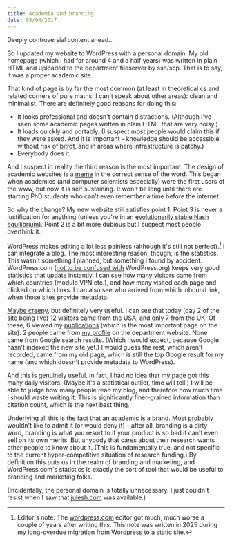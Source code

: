 ```yaml
---
title: Academia and branding
date: 08/04/2017
---
```


Deeply controversial content ahead...

So I updated my website to WordPress with a personal domain. My old homepage (which I had for around 4 and a half years) was written in plain HTML and uploaded to the department fileserver by ssh/scp. That is to say, it was a proper academic site.

That kind of page is by far the most common (at least in theoretical cs and related corners of pure maths; I can't speak about other areas): clean and minimalist. There are definitely good reasons for doing this:

- It looks professional and doesn't contain distractions. (Although I've seen some academic pages written in plain HTML that are very noisy.)
- It loads quickly and portably. (I suspect most people would claim this if they were asked. And it is important – knowledge should be accessible without risk of [bitrot](https://en.wikipedia.org/wiki/Digital_preservation), and in areas where infrastructure is patchy.)
- Everybody does it.

And I suspect in reality the third reason is the most important. The design of academic websites is a [meme](https://plato.stanford.edu/entries/evolution-cultural/) in the correct sense of the word. This began when academics (and computer scientists especially) were the first users of the www, but now it is self sustaining. It won't be long until there are starting PhD students who can't even remember a time before the internet.

So why the change? My new website still satisfies point 1. Point 3 is never a justification for anything (unless you're in an [evolutionarily stable Nash equilibrium](https://en.wikipedia.org/wiki/Evolutionarily_stable_strategy)). Point 2 is a bit more dubious but I suspect most people overthink it.

WordPress makes editing a lot less painless (although it's still not perfect).[^1] I can integrate a blog. The most interesting reason, though, is the statistics. This wasn't something I planned, but something I found by accident. WordPress.com ([not to be confused with](https://wordpress.com/support/com-vs-org/) WordPress.org) keeps very good statistics that update instantly. I can see how many visitors came from which countries (modulo VPN etc.), and how many visited each page and clicked on which links. I can also see who arrived from which inbound link, when those sites provide metadata.

[^1]: Editor's note: The [wordpress.com](https://wordpress.com) editor got much, much worse a couple of years after writing this. This note was written in 2025 during my long-overdue migration from Wordpress to a static site.

[Maybe creepy](https://bigbrotherwatch.org.uk/), but definitely very useful. I can see that today (day 2 of the site being live) 12 visitors came from the USA, and only 7 from the UK. Of these, 6 viewed my [publications](/papers.html) (which is the most important page on the site). 2 people came from [my profile](https://www.cs.ox.ac.uk/people/julian.hedges/) on the department website. None came from Google search results. (Which I would expect, because Google hasn't indexed the new site yet.) I would guess the rest, which aren't recorded, came from my old page, which is still the top Google result for my name (and which doesn't provide metadata to WordPress).

And this is genuinely useful. In fact, I had no idea that my page got this many daily visitors. (Maybe it's a statistical outlier, time will tell.) I will be able to judge how many people read my blog, and therefore how much time I should waste writing it. This is significantly finer-grained information than citation count, which is the next best thing.

Underlying all this is the fact that an academic is a brand. Most probably wouldn't like to admit it (or would deny it) – after all, branding is a dirty word, branding is what you resort to if your product is so bad it can't even sell on its own merits. But anybody that cares about their research wants other people to know about it. (This is fundamentally true, and not specific to the current hyper-competitive situation of research funding.) By definition this puts us in the realm of branding and marketing, and WordPress.com's statistics is exactly the sort of tool that would be useful to branding and marketing folks.

(Incidentally, the personal domain is totally unnecessary. I just couldn't resist when I saw that [julesh.com](https://julesh.com) was available.)
